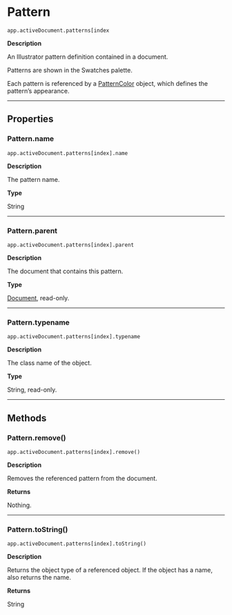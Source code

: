 <a id="jsobjref-pattern"></a>

# Pattern

`app.activeDocument.patterns[index`

**Description**

An Illustrator pattern definition contained in a document.

Patterns are shown in the Swatches palette.

Each pattern is referenced by a [PatternColor](PatternColor.md#jsobjref-patterncolor) object, which defines the pattern’s appearance.

---

## Properties

<a id="jsobjref-pattern-name"></a>

### Pattern.name

`app.activeDocument.patterns[index].name`

**Description**

The pattern name.

**Type**

String

---

<a id="jsobjref-pattern-parent"></a>

### Pattern.parent

`app.activeDocument.patterns[index].parent`

**Description**

The document that contains this pattern.

**Type**

[Document](Document.md#jsobjref-document), read-only.

---

<a id="jsobjref-pattern-typename"></a>

### Pattern.typename

`app.activeDocument.patterns[index].typename`

**Description**

The class name of the object.

**Type**

String, read-only.

---

## Methods

<a id="jsobjref-pattern-remove"></a>

### Pattern.remove()

`app.activeDocument.patterns[index].remove()`

**Description**

Removes the referenced pattern from the document.

**Returns**

Nothing.

---

<a id="jsobjref-pattern-tostring"></a>

### Pattern.toString()

`app.activeDocument.patterns[index].toString()`

**Description**

Returns the object type of a referenced object. If the object has a name, also returns the name.

**Returns**

String
